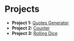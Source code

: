 # Projects

- **Project 1:** [Quotes Generator](./1-Quotes-Genrator/)
- **Project 2:** [Counter](./2-Counter/)
- **Project 3:** [Rolling Dice](./3-Rolling-Dice/)
